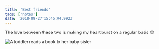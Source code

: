 ```yaml
---
title: 'Best friends'
tags: ['notes']
date: '2018-09-27T15:45:04.992Z'
---
```


The love between these two is making my heart burst on a regular basis 😍

![A toddler reads a book to her baby sister](https://hankchizljaw.imgix.net/32B040C5-1BB7-4F53-8475-CE293F4C7836.jpeg?auto=format&q=60)
